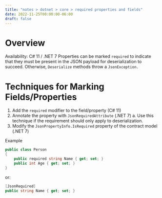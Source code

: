 ```yaml
---
title: "notes > dotnet > core > required properties and fields"
date: 2022-11-25T00:00:00-06:00
draft: false
---
```


# Overview
<g>Availability: C# 11 / .NET 7</g>
Properties can be marked `required` to indicate that they must be present in the JSON payload for deserialization to succeed.  Otherwise, `Deserialize` methods throw a `JsonException.`

# Techniques for Marking Fields/Properties
1. Add the `required` modifier to the field/property (C# 11)
2. Annotate the property with `JsonRequiredAttribute` (.NET 7)
    a. Use this technique if the requirement should only apply to deserialization.
3. Modify the `JsonPropertyInfo.IsRequired` property of the contract model (.NET 7)
	
Example
```cs
public class Person 
{
	public required string Name { get; set; }
	public int Age { get; set; }
}
```
or:
```cs
[JsonRequired]
public string Name { get; set; }
```